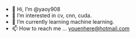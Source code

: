 - 👋 Hi, I’m @yaoy908
- 👀 I’m interested in cv, cnn, cuda.
- 🌱 I’m currently learning machine learning.
- 📫 How to reach me ... youenhere@hotmail.com

<!---
yaoy908/yaoy908 is a ✨ special ✨ repository because its `README.md` (this file) appears on your GitHub profile.
You can click the Preview link to take a look at your changes.
--->
